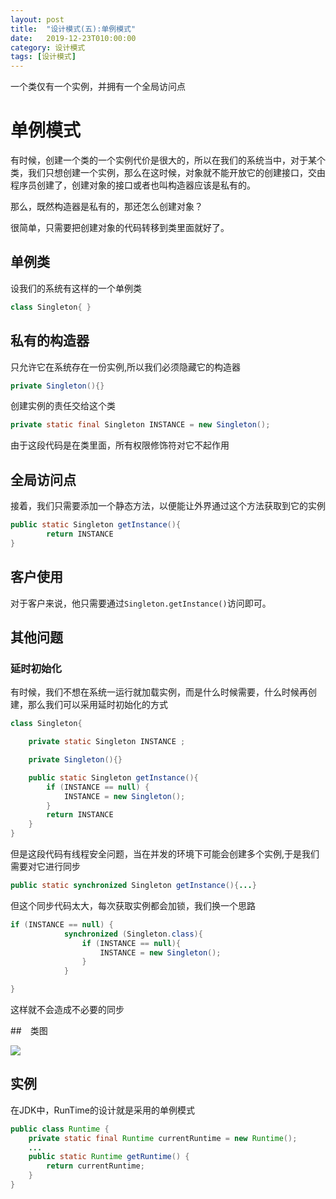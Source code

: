 ```yaml
---
layout: post
title:  "设计模式(五):单例模式"
date:   2019-12-23T010:00:00
category: 设计模式
tags: [设计模式]
---
```


一个类仅有一个实例，并拥有一个全局访问点

# 单例模式

有时候，创建一个类的一个实例代价是很大的，所以在我们的系统当中，对于某个类，我们只想创建一个实例，那么在这时候，对象就不能开放它的创建接口，交由程序员创建了，创建对象的接口或者也叫构造器应该是私有的。

那么，既然构造器是私有的，那还怎么创建对象？

很简单，只需要把创建对象的代码转移到类里面就好了。

## 单例类

设我们的系统有这样的一个单例类

```java
class Singleton{ }
```

## 私有的构造器

只允许它在系统存在一份实例,所以我们必须隐藏它的构造器

```java
private Singleton(){}
```

创建实例的责任交给这个类

```java
private static final Singleton INSTANCE = new Singleton();
```

由于这段代码是在类里面，所有权限修饰符对它不起作用

## 全局访问点

接着，我们只需要添加一个静态方法，以便能让外界通过这个方法获取到它的实例

```java
public static Singleton getInstance(){
        return INSTANCE
}
```

## 客户使用

对于客户来说，他只需要通过`Singleton.getInstance()`访问即可。

## 其他问题

### 延时初始化

有时候，我们不想在系统一运行就加载实例，而是什么时候需要，什么时候再创建，那么我们可以采用延时初始化的方式

```java
class Singleton{

    private static Singleton INSTANCE ;

    private Singleton(){}

    public static Singleton getInstance(){
        if (INSTANCE == null) {
            INSTANCE = new Singleton();
        }
        return INSTANCE
    }
}
```

但是这段代码有线程安全问题，当在并发的环境下可能会创建多个实例,于是我们需要对它进行同步

```java
public static synchronized Singleton getInstance(){...}
```

但这个同步代码太大，每次获取实例都会加锁，我们换一个思路

```java
if (INSTANCE == null) {
            synchronized (Singleton.class){
                if (INSTANCE == null){
                    INSTANCE = new Singleton();
                }
            }

}
```

这样就不会造成不必要的同步

##　类图

![](https://www.runoob.com/wp-content/uploads/2014/08/singleton_pattern_uml_diagram.jpg)

## 实例

在JDK中，RunTime的设计就是采用的单例模式

```java
public class Runtime {
    private static final Runtime currentRuntime = new Runtime();
    ...
    public static Runtime getRuntime() {
        return currentRuntime;
    }
}
```
